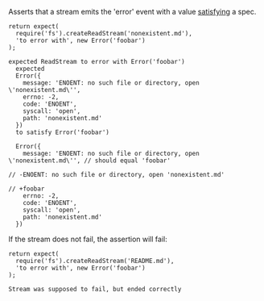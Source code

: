 Asserts that a stream emits the 'error' event with a value [satisfying](http://unexpected.js.org/assertions/any/to-satisfy/) a spec.

```js#async:true
return expect(
  require('fs').createReadStream('nonexistent.md'),
  'to error with', new Error('foobar')
);
```

```output
expected ReadStream to error with Error('foobar')
  expected
  Error({
    message: 'ENOENT: no such file or directory, open \'nonexistent.md\'',
    errno: -2,
    code: 'ENOENT',
    syscall: 'open',
    path: 'nonexistent.md'
  })
  to satisfy Error('foobar')

  Error({
    message: 'ENOENT: no such file or directory, open \'nonexistent.md\'', // should equal 'foobar'
                                                                           // -ENOENT: no such file or directory, open 'nonexistent.md'
                                                                           // +foobar
    errno: -2,
    code: 'ENOENT',
    syscall: 'open',
    path: 'nonexistent.md'
  })
```

If the stream does not fail, the assertion will fail:

```js#async:true
return expect(
  require('fs').createReadStream('README.md'),
  'to error with', new Error('foobar')
);
```

```output
Stream was supposed to fail, but ended correctly
```
